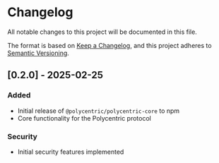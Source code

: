 # Changelog

All notable changes to this project will be documented in this file.

The format is based on [Keep a Changelog](https://keepachangelog.com/en/1.0.0/),
and this project adheres to [Semantic Versioning](https://semver.org/spec/v2.0.0.html).

## [0.2.0] - 2025-02-25

### Added

-   Initial release of `@polycentric/polycentric-core` to npm
-   Core functionality for the Polycentric protocol

### Security

-   Initial security features implemented
